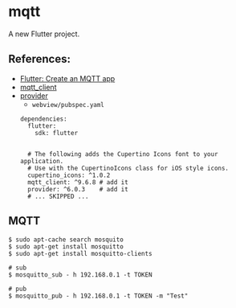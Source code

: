 # mqtt

A new Flutter project.

## References:
* [Flutter: Create an MQTT app](https://www.youtube.com/watch?v=9d8s3zFTPCM)
* [mqtt_client](https://pub.dev/packages/mqtt_client)
* [provider](https://pub.dev/packages/provider)
  * `webview/pubspec.yaml`
  ```
  dependencies:
    flutter:
      sdk: flutter


    # The following adds the Cupertino Icons font to your application.
    # Use with the CupertinoIcons class for iOS style icons.
    cupertino_icons: ^1.0.2
    mqtt_client: ^9.6.8 # add it
    provider: ^6.0.3    # add it
    # ... SKIPPED ...
  ```

## MQTT
```
$ sudo apt-cache search mosquito
$ sudo apt-get install mosquitto
$ sudo apt-get install mosquitto-clients

# sub
$ mosquitto_sub - h 192.168.0.1 -t TOKEN

# pub
$ mosquitto_pub - h 192.168.0.1 -t TOKEN -m "Test"
```
